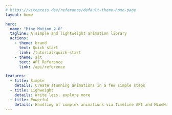 ```yaml
---
# https://vitepress.dev/reference/default-theme-home-page
layout: home

hero:
  name: "Mine Motion 2.0"
  tagline: A simple and lightweight animation library
  actions:
    - theme: brand
      text: Quick start
      link: /tutorial/quick-start
    - theme: alt
      text: API Reference
      link: /api/reference

features:
  - title: Simple
    details: Create stunning animations in a few simple steps
  - title: Lighweight
    details: Write less, explore more
  - title: Powerful
    details: Handling of complex animations via Timeline API and MineHandler API
---
```


<style>
:root {
  --vp-home-hero-name-color: transparent;
  --vp-home-hero-name-background: -webkit-linear-gradient(120deg, #bd34fe, #41d1ff);
}
</style>
